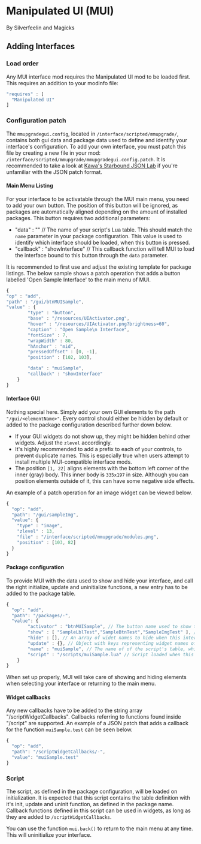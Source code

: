 # Manipulated UI (MUI)
 By Silverfeelin and Magicks

## Adding Interfaces

### Load order 
Any MUI interface mod requires the Manipulated UI mod to be loaded first. This requires an addition to your modinfo file:

```javascript
"requires" : [
  "Manipulated UI"
]
```

### Configuration patch
The `mmupgradegui.config`, located in `/interface/scripted/mmupgrade/`, contains both gui data and package data used to define and identify your interface's configuration.
To add your own interface, you must patch this file by creating a new file in your mod: `/interface/scripted/mmupgrade/mmupgradegui.config.patch`. It is recommended to take a look at [Kawa's Starbound JSON Lab](http://helmet.kafuka.org/sbmods/json/) if you're unfamiliar with the JSON patch format.

#### Main Menu Listing
For your interface to be activatable through the MUI main menu, you need to add your own button. The position of this button will be ignored, as packages are automatically aligned depending on the amount of installed packages.
This button requires two additional parameters:
* "data" : "<tableName>" // The name of your script's Lua table. This should match the `name` parameter in your package configuration. This value is used to identify which interface should be loaded, when this button is pressed.
* "callback" : "showInterface" // This callback function will tell MUI to load the interface bound to this button through the `data` parameter.

It is recommended to first use and adjust the existing template for package listings. The below sample shows a patch operation that adds a button labelled 'Open Sample Interface' to the main menu of MUI.
```javascript
{
"op" : "add",
"path" : "/gui/btnMUISample",
"value" : {
		"type" : "button",
		"base" : "/resources/UIActivator.png",
		"hover" : "/resources/UIActivator.png?brightness=60",
		"caption" : "Open Sample\n Interface",
		"fontSize" : 7,
		"wrapWidth" : 80,
		"hAnchor" : "mid",
		"pressedOffset" : [0, -1],
		"position" : [102, 103],

		"data" : "muiSample",
		"callback" : "showInterface"
	} 
}
```

#### Interface GUI
Nothing special here. Simply add your own GUI elements to the path `"/gui/<elementName>"`. Every control should either be hidden by default or added to the package configuration described further down below.

* If your GUI widgets do not show up, they might be hidden behind other widgets. Adjust the `zlevel` accordingly.
* It's highly recommended to add a prefix to each of your controls, to prevent duplicate names. This is especially true when users attempt to install multiple MUI-compatible interface mods.
* The position `[1, 22]` aligns elements with the bottom left corner of the inner (gray) body. This inner body is `335x197` in size. Although you can position elements outside of it, this can have some negative side effects.

An example of a patch operation for an image widget can be viewed below.
```javascript
{
  "op": "add",
  "path": "/gui/sampleImg",
  "value": {
    "type" : "image",
    "zlevel" : 13,
    "file" : "/interface/scripted/mmupgrade/modules.png",
    "position" : [103, 82]
  }
}
```

#### Package configuration
To provide MUI with the data used to show and hide your interface, and call the right initialize, update and uninitialize functions, a new entry has to be added to the package table.

```javascript
{
  "op": "add",
  "path": "/packages/-",
  "value": {
		"activator" : "btnMUISample", // The button name used to show this interface, see chapter 'Main Menu Listing'.
		"show" : [ "SampleLblTest","SampleBtnTest","SampleImgTest" ], // An array of widget names to show when this interface is opened. These widgets will automatically be hidden when the interface is closed.
		"hide" : [], // An array of widet names to hide when this interface is opened. These widgets will automatically be shown when the interface is closed.
		"update" : {}, // Object with keys representing widget names of images and values representing the new image to apply when this interface is opened. This can, for example, be used to change the MUI background body ('bgb').
		"name" : "muiSample", // The name of of the script's table, which should also match the 'data' parameter on the main menu listing button (see chapter Main Menu Listing).
		"script" : "/scripts/muiSample.lua" // Script loaded when this interface is opened. It should contain a table <name>, optionally containing the functions <name>.init(), <name>.update(dt) and <name>.uninit().
	}
}
```
  
When set up properly, MUI will take care of showing and hiding elements when selecting your interface or returning to the main menu.

#### Widget callbacks
 Any new callbacks have to be added to the string array "/scriptWidgetCallbacks". Callbacks referring to functions found inside "<package>/script" are supported.
 An example of a JSON patch that adds a callback for the function `muiSample.test` can be seen below.
```javascript
{
  "op": "add",
  "path": "/scriptWidgetCallbacks/-",
  "value": "muiSample.test"
}
```

### Script
The script, as defined in the package configuration, will be loaded on initialization. It is expected that this script contains the table definition with it's init, update and uninit function, as defined in the package name.
Callback functions defined in this script can be used in widgets, as long as they are added to `/scriptWidgetCallbacks`.

You can use the function `mui.back()` to return to the main menu at any time. This will uninitialize your interface.
